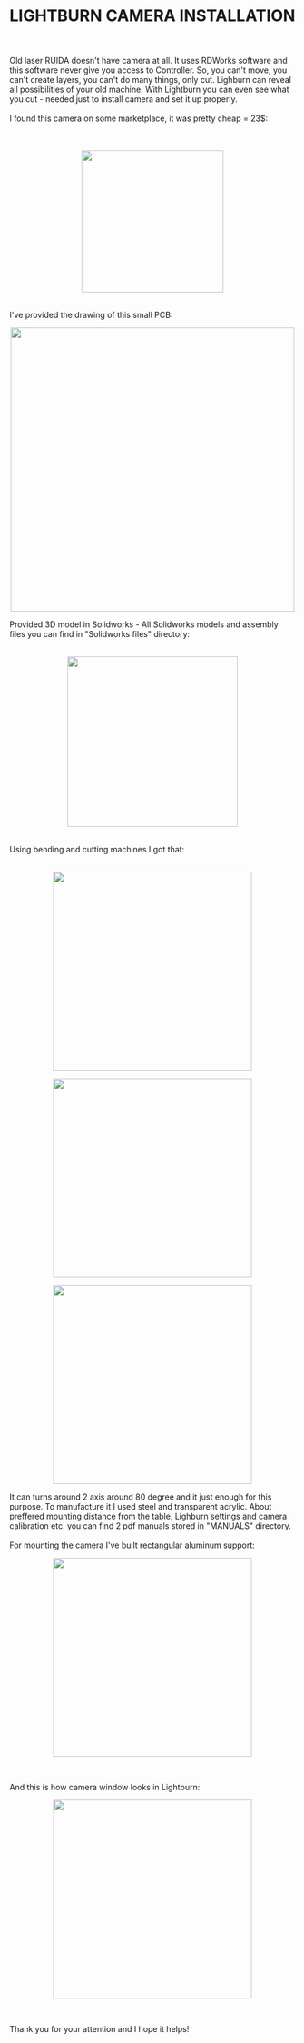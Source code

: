 <h1>LIGHTBURN CAMERA INSTALLATION</h1>
</br> </br>
Old laser RUIDA doesn't have camera at all. It uses RDWorks software and this software never give you access to Controller. 
So, you can't move, you can't create layers, you can't do many things, only cut. Lighburn can reveal all possibilities 
of your old machine. With Lightburn you can even see what you cut - needed just to install camera and set it up properly. 
</br> </br>
I found this camera on some marketplace, it was pretty cheap = 23$: </br>
</br> </br>
<p align="center">
<img src="https://github.com/user-attachments/assets/8f12824f-009e-4e09-9881-594a7afe749b" width="250" />
</p>
</br>
I've provided the drawing of this small PCB:
</br>
<p align="center">
<img src="https://github.com/user-attachments/assets/ddf654bc-d7d9-400f-936f-e787ded41aed" width="500">
</p>
Provided 3D model in Solidworks - All Solidworks models and assembly files you can find in "Solidworks files" directory:
</br></br>
<p align="center">
<img src="https://github.com/user-attachments/assets/61e4bffa-21a0-47ef-9851-8b1bfce0f673" width="300">
</p>

</br>
Using bending and cutting machines I got that:
</br></br>
<p align="center">
<img src="https://github.com/user-attachments/assets/c350c26b-ca2c-4de7-bf9a-6bb144eeeae5" width="350">
</p>
<p align="center">
<img src="https://github.com/user-attachments/assets/726d8c38-655e-4f32-89d5-8be1e1a4c5c1" width="350">
</p>
<p align="center">
<img src="https://github.com/user-attachments/assets/787c62e0-cd18-4b79-bb7d-00bf426fecc1" width="350">
</p>

It can turns around 2 axis around 80 degree and it just enough for this purpose. To manufacture it I used steel and transparent acrylic.
About preffered mounting distance from the table, Lighburn settings and camera calibration etc. you can find 2 pdf manuals stored in "MANUALS" directory. 
</br>
</br>
For mounting the camera I've built rectangular aluminum support:
</br>
<p align="center">
<img src="https://github.com/user-attachments/assets/f0ccf84f-4753-4806-8682-fd1349806bef" width="350">
</p>
</br>

And this is how camera window looks in Lightburn:
</br>
<p align="center">
<img src="https://github.com/user-attachments/assets/8eb24a64-e6ba-482f-a1ee-3485f1269f33" width="350">
</p>
</br>

Thank you for your attention and I hope it helps!





